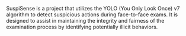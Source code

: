 SuspiSense is a project that utilizes the YOLO (You Only Look Once) v7 algorithm to detect suspicious actions during face-to-face exams. It is designed to assist in maintaining the integrity and fairness of the examination process by identifying potentially illicit behaviors.
